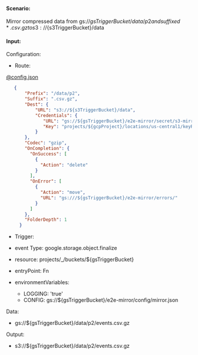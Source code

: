 #### Scenario:

Mirror compressed data from gs://${gsTriggerBucket}/data/p2 and suffixed *.csv.gz to s3://${s3TriggerBucket}/data

#### Input:

Configuration:

* Route:

[@config,json](../../../config/gs.json)
```json
   {
       "Prefix": "/data/p2",
       "Suffix": ".csv.gz",
       "Dest": {
           "URL": "s3://${s3TriggerBucket}/data",
           "Credentials": {
              "URL": "gs://${gsTriggerBucket}/e2e-mirror/secret/s3-mirror.json.enc",
              "Key": "projects/${gcpProject}/locations/us-central1/keyRings/gs_mirror_ring/cryptoKeys/gs_mirror_key"
           }
       },
       "Codec": "gzip",
       "OnCompletion": {
         "OnSuccess": [
           {
             "Action": "delete"
           }
         ],
         "OnError": [
           {
             "Action": "move",
             "URL": "gs:///${gsTriggerBucket}/e2e-mirror/errors/"
           }
         ]
       },
       "FolderDepth": 1
     }
```


* Trigger:

* event Type: google.storage.object.finalize
* resource: projects/_/buckets/${gsTriggerBucket}
* entryPoint: Fn
* environmentVariables:
  - LOGGING: 'true'
  - CONFIG: gs://${gsTriggerBucket}/e2e-mirror/config/mirror.json
 


Data:
- gs://${gsTriggerBucket}/data/p2/events.csv.gz


Output:
- s3://${gsTriggerBucket}/data/p2/events.csv.gz